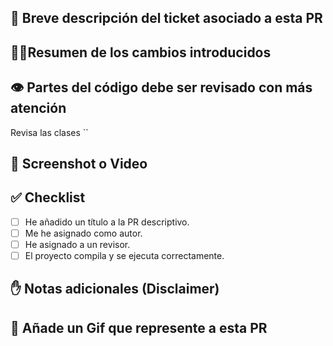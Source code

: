 ## 📝 Breve descripción del ticket asociado a esta PR


## 👩‍💻Resumen de los cambios introducidos

## 👁️ Partes del código debe ser revisado con más atención
Revisa las clases ``

## 📸 Screenshot o Video


## ✅ Checklist
- [ ] He añadido un título a la PR descriptivo.
- [ ] Me he asignado como autor.
- [ ] He asignado a un revisor.
- [ ] El proyecto compila y se ejecuta correctamente.

## ✋ Notas adicionales (Disclaimer)


## 🌈 Añade un Gif que represente a esta PR